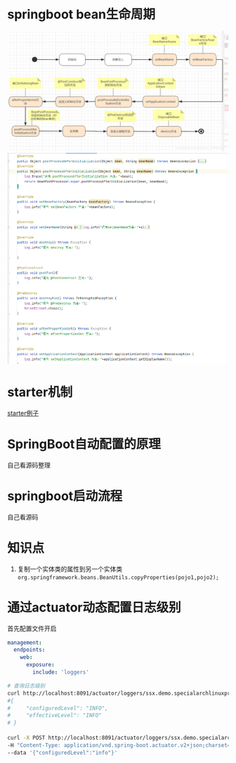 # springboot bean生命周期
![bean生命周期](./1680164616863.jpg)
![bean生命周期代码](./1680164680863.jpg)

# starter机制
[starter例子](https://gitee.com/shenshuxin01/first_-spring-boot_-demo/tree/master/BootAutoConfigDemo)

# SpringBoot自动配置的原理
自己看源码整理

# springboot启动流程
自己看源码

# 知识点
1. 复制一个实体类的属性到另一个实体类
`org.springframework.beans.BeanUtils.copyProperties(pojo1,pojo2);`

# 通过actuator动态配置日志级别
首先配置文件开启
```yaml
management:
  endpoints:
    web:
      exposure:
        include: 'loggers'
```
```sh
# 查询日志级别
curl http://localhost:8091/actuator/loggers/ssx.demo.specialarchlinuxprovider.controller.autorunscript.impl
#{
#     "configuredLevel": "INFO",
#     "effectiveLevel": "INFO"
# }

curl -X POST http://localhost:8091/actuator/loggers/ssx.demo.specialarchlinuxprovider \
-H "Content-Type: application/vnd.spring-boot.actuator.v2+json;charset=UTF-8" \
--data '{"configuredLevel":"info"}'
```